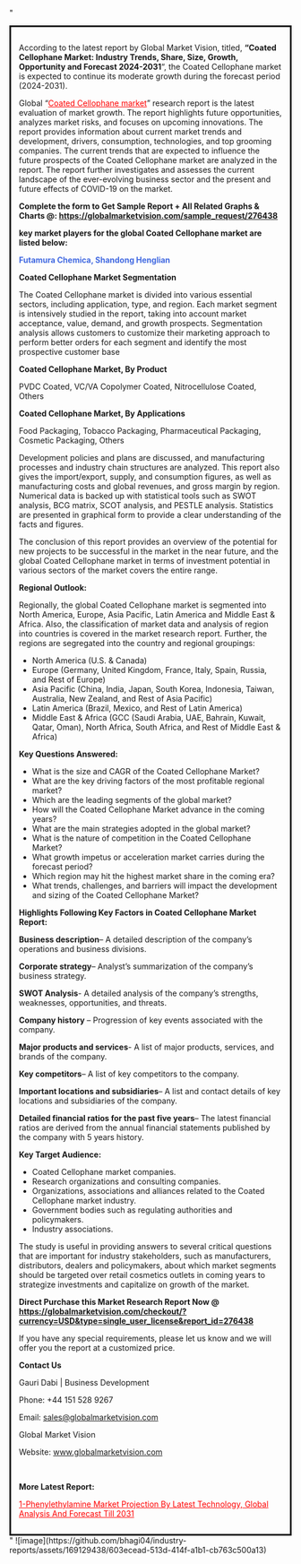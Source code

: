 "<div style='border: 3px solid black; padding: 1em;'>

According to the latest report by Global Market Vision, titled, <strong>“Coated Cellophane Market: Industry Trends, Share, Size, Growth, Opportunity and Forecast 2024-2031</strong>“, the Coated Cellophane market is expected to continue its moderate growth during the forecast period (2024-2031).

Global “<a style='color: #ff0000;' href='https://globalmarketvision.com/reports/global-coated-cellophane-market/276438'>Coated Cellophane market</a>” research report is the latest evaluation of market growth. The report highlights future opportunities, analyzes market risks, and focuses on upcoming innovations. The report provides information about current market trends and development, drivers, consumption, technologies, and top grooming companies. The current trends that are expected to influence the future prospects of the Coated Cellophane market are analyzed in the report. The report further investigates and assesses the current landscape of the ever-evolving business sector and the present and future effects of COVID-19 on the market.

<strong>Complete the form to Get Sample Report + All Related Graphs &amp; Charts @: <a style='color: #ff0000;' href='https://globalmarketvision.com/sample_request/276438?utm_source=linkedinPulse&utm_medium=SN&utm_campaign=SN'><strong>https://globalmarketvision.com/sample_request/276438</strong></a></strong>

<strong>key market players for the global Coated Cellophane market are listed below:</strong>

<strong style='color: #4169e1;'>Futamura Chemica, Shandong Henglian</strong>

<strong>Coated Cellophane Market Segmentation</strong>

The Coated Cellophane market is divided into various essential sectors, including application, type, and region. Each market segment is intensively studied in the report, taking into account market acceptance, value, demand, and growth prospects. Segmentation analysis allows customers to customize their marketing approach to perform better orders for each segment and identify the most prospective customer base

<strong>Coated Cellophane Market, By Product</strong>

PVDC Coated, VC/VA Copolymer Coated, Nitrocellulose Coated, Others

<strong>Coated Cellophane Market, By Applications</strong>

Food Packaging, Tobacco Packaging, Pharmaceutical Packaging, Cosmetic Packaging, Others

Development policies and plans are discussed, and manufacturing processes and industry chain structures are analyzed. This report also gives the import/export, supply, and consumption figures, as well as manufacturing costs and global revenues, and gross margin by region. Numerical data is backed up with statistical tools such as SWOT analysis, BCG matrix, SCOT analysis, and PESTLE analysis. Statistics are presented in graphical form to provide a clear understanding of the facts and figures.

The conclusion of this report provides an overview of the potential for new projects to be successful in the market in the near future, and the global Coated Cellophane market in terms of investment potential in various sectors of the market covers the entire range.

<strong>Regional Outlook:</strong>

Regionally, the global Coated Cellophane market is segmented into North America, Europe, Asia Pacific, Latin America and Middle East &amp; Africa. Also, the classification of market data and analysis of region into countries is covered in the market research report. Further, the regions are segregated into the country and regional groupings:
<ul>
  <li>North America (U.S. &amp; Canada)</li>
  <li>Europe (Germany, United Kingdom, France, Italy, Spain, Russia, and Rest of Europe)</li>
  <li>Asia Pacific (China, India, Japan, South Korea, Indonesia, Taiwan, Australia, New Zealand, and Rest of Asia Pacific)</li>
  <li>Latin America (Brazil, Mexico, and Rest of Latin America)</li>
  <li>Middle East &amp; Africa (GCC (Saudi Arabia, UAE, Bahrain, Kuwait, Qatar, Oman), North Africa, South Africa, and Rest of Middle East &amp; Africa)</li>
</ul>
<strong>Key Questions Answered:</strong>
<ul>
  <li>What is the size and CAGR of the Coated Cellophane Market?</li>
  <li>What are the key driving factors of the most profitable regional market?</li>
  <li>Which are the leading segments of the global market?</li>
  <li>How will the Coated Cellophane Market advance in the coming years?</li>
  <li>What are the main strategies adopted in the global market?</li>
  <li>What is the nature of competition in the Coated Cellophane Market?</li>
  <li>What growth impetus or acceleration market carries during the forecast period?</li>
  <li>Which region may hit the highest market share in the coming era?</li>
  <li>What trends, challenges, and barriers will impact the development and sizing of the Coated Cellophane Market?</li>
</ul>
<strong>Highlights Following Key Factors in Coated Cellophane Market Report:</strong>

<strong>Business description</strong>– A detailed description of the company’s operations and business divisions.

<strong>Corporate strategy</strong>– Analyst’s summarization of the company’s business strategy.

<strong>SWOT Analysis</strong>- A detailed analysis of the company’s strengths, weaknesses, opportunities, and threats.

<strong>Company history</strong> – Progression of key events associated with the company.

<strong>Major products and services</strong>- A list of major products, services, and brands of the company.

<strong>Key competitors</strong>– A list of key competitors to the company.

<strong>Important locations and subsidiaries</strong>– A list and contact details of key locations and subsidiaries of the company.

<strong>Detailed financial ratios for the past five years</strong>– The latest financial ratios are derived from the annual financial statements published by the company with 5 years history.

<strong>Key Target Audience:</strong>
<ul>
  <li>Coated Cellophane market companies.</li>
  <li>Research organizations and consulting companies.</li>
  <li>Organizations, associations and alliances related to the Coated Cellophane market industry.</li>
  <li>Government bodies such as regulating authorities and policymakers.</li>
  <li>Industry associations.</li>
</ul>
The study is useful in providing answers to several critical questions that are important for industry stakeholders, such as manufacturers, distributors, dealers and policymakers, about which market segments should be targeted over retail cosmetics outlets in coming years to strategize investments and capitalize on growth of the market.

<strong>Direct Purchase this Market Research Report Now @ </strong><strong><a style='color: #ff0000;' href='https://globalmarketvision.com/checkout/?currency=USD&type=single_user_license&report_id=276438?utm_source=linkedinPulse&utm_medium=SN&utm_campaign=SN'><strong>https://globalmarketvision.com/checkout/?currency=USD&type=single_user_license&report_id=276438</strong></a></strong>

If you have any special requirements, please let us know and we will offer you the report at a customized price.
<p id='ember58' class='ember-view reader-content-blocks__paragraph'><strong>Contact Us</strong></p>
<p id='ember59' class='ember-view reader-content-blocks__paragraph'>Gauri Dabi | Business Development</p>
<p id='ember60' class='ember-view reader-content-blocks__paragraph'>Phone: +44 151 528 9267</p>
Email: <a href='mailto:sales@globalmarketvision.com'>sales@globalmarketvision.com</a>

Global Market Vision

Website: <a href='http://www.globalmarketvision.com'>www.globalmarketvision.com</a>

&nbsp;

<strong>More Latest Report:</strong>

<a style='color: #ff0000;' href='https://www.linkedin.com/pulse/1-phenylethylamine-market-projection-latest-technology-o36kc'>1-Phenylethylamine Market Projection By Latest Technology, Global Analysis And Forecast Till 2031</a>

</div>"
![image](https://github.com/bhagi04/industry-reports/assets/169129438/603ecead-513d-414f-a1b1-cb763c500a13)
